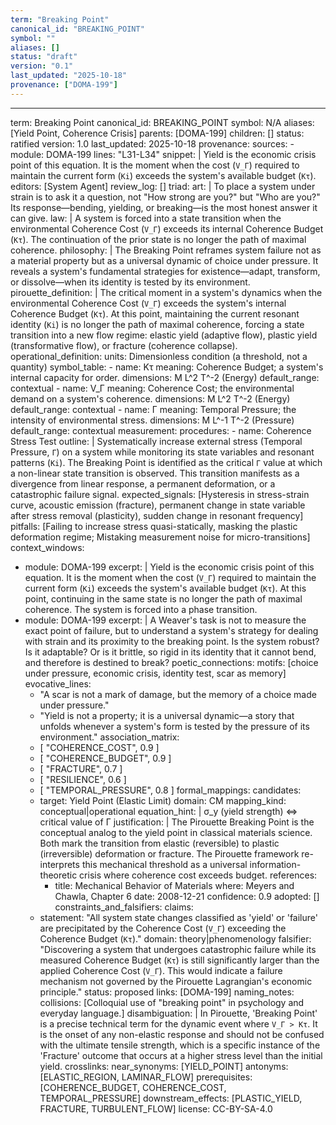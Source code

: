 ```yaml
---
term: "Breaking Point"
canonical_id: "BREAKING_POINT"
symbol: ""
aliases: []
status: "draft"
version: "0.1"
last_updated: "2025-10-18"
provenance: ["DOMA-199"]
---
```


---
term: Breaking Point
canonical_id: BREAKING_POINT
symbol: N/A
aliases: [Yield Point, Coherence Crisis]
parents: [DOMA-199]
children: []
status: ratified
version: 1.0
last_updated: 2025-10-18
provenance:
  sources:
    - module: DOMA-199
      lines: "L31-L34"
      snippet: |
        Yield is the economic crisis point of this equation. It is the moment when the cost (`V_Γ`) required to maintain the current form (`Ki`) exceeds the system's available budget (`Kτ`).
  editors: [System Agent]
  review_log: []
triad:
  art: |
    To place a system under strain is to ask it a question, not "How strong are you?" but "Who are you?" Its response—bending, yielding, or breaking—is the most honest answer it can give.
  law: |
    A system is forced into a state transition when the environmental Coherence Cost (`V_Γ`) exceeds its internal Coherence Budget (`Kτ`). The continuation of the prior state is no longer the path of maximal coherence.
  philosophy: |
    The Breaking Point reframes system failure not as a material property but as a universal dynamic of choice under pressure. It reveals a system's fundamental strategies for existence—adapt, transform, or dissolve—when its identity is tested by its environment.
pirouette_definition: |
  The critical moment in a system's dynamics when the environmental Coherence Cost (`V_Γ`) exceeds the system's internal Coherence Budget (`Kτ`). At this point, maintaining the current resonant identity (`Ki`) is no longer the path of maximal coherence, forcing a state transition into a new flow regime: elastic yield (adaptive flow), plastic yield (transformative flow), or fracture (coherence collapse).
operational_definition:
  units: Dimensionless condition (a threshold, not a quantity)
  symbol_table:
    - name: Kτ
      meaning: Coherence Budget; a system's internal capacity for order.
      dimensions: M L^2 T^-2 (Energy)
      default_range: contextual
    - name: V_Γ
      meaning: Coherence Cost; the environmental demand on a system's coherence.
      dimensions: M L^2 T^-2 (Energy)
      default_range: contextual
    - name: Γ
      meaning: Temporal Pressure; the intensity of environmental stress.
      dimensions: M L^-1 T^-2 (Pressure)
      default_range: contextual
  measurement:
    procedures:
      - name: Coherence Stress Test
        outline: |
          Systematically increase external stress (Temporal Pressure, `Γ`) on a system while monitoring its state variables and resonant patterns (`Ki`). The Breaking Point is identified as the critical `Γ` value at which a non-linear state transition is observed. This transition manifests as a divergence from linear response, a permanent deformation, or a catastrophic failure signal.
        expected_signals: [Hysteresis in stress-strain curve, acoustic emission (fracture), permanent change in state variable after stress removal (plasticity), sudden change in resonant frequency]
        pitfalls: [Failing to increase stress quasi-statically, masking the plastic deformation regime; Mistaking measurement noise for micro-transitions]
context_windows:
  - module: DOMA-199
    excerpt: |
      Yield is the economic crisis point of this equation. It is the moment when the cost (`V_Γ`) required to maintain the current form (`Ki`) exceeds the system's available budget (`Kτ`). At this point, continuing in the same state is no longer the path of maximal coherence. The system is forced into a phase transition.
  - module: DOMA-199
    excerpt: |
      A Weaver's task is not to measure the exact point of failure, but to understand a system's strategy for dealing with strain and its proximity to the breaking point. Is the system robust? Is it adaptable? Or is it brittle, so rigid in its identity that it cannot bend, and therefore is destined to break?
poetic_connections:
  motifs: [choice under pressure, economic crisis, identity test, scar as memory]
  evocative_lines:
    - "A scar is not a mark of damage, but the memory of a choice made under pressure."
    - "Yield is not a property; it is a universal dynamic—a story that unfolds whenever a system's form is tested by the pressure of its environment."
  association_matrix:
    - [ "COHERENCE_COST", 0.9 ]
    - [ "COHERENCE_BUDGET", 0.9 ]
    - [ "FRACTURE", 0.7 ]
    - [ "RESILIENCE", 0.6 ]
    - [ "TEMPORAL_PRESSURE", 0.8 ]
formal_mappings:
  candidates:
    - target: Yield Point (Elastic Limit)
      domain: CM
      mapping_kind: conceptual|operational
      equation_hint: |
        σ_y (yield strength) ⇔ critical value of Γ
      justification: |
        The Pirouette Breaking Point is the conceptual analog to the yield point in classical materials science. Both mark the transition from elastic (reversible) to plastic (irreversible) deformation or fracture. The Pirouette framework re-interprets this mechanical threshold as a universal information-theoretic crisis where coherence cost exceeds budget.
      references:
        - title: Mechanical Behavior of Materials
          where: Meyers and Chawla, Chapter 6
          date: 2008-12-21
      confidence: 0.9
  adopted: []
constraints_and_falsifiers:
  claims:
    - statement: "All system state changes classified as 'yield' or 'failure' are precipitated by the Coherence Cost (`V_Γ`) exceeding the Coherence Budget (`Kτ`)."
      domain: theory|phenomenology
      falsifier: "Discovering a system that undergoes catastrophic failure while its measured Coherence Budget (`Kτ`) is still significantly larger than the applied Coherence Cost (`V_Γ`). This would indicate a failure mechanism not governed by the Pirouette Lagrangian's economic principle."
      status: proposed
      links: [DOMA-199]
naming_notes:
  collisions: [Colloquial use of "breaking point" in psychology and everyday language.]
  disambiguation: |
    In Pirouette, 'Breaking Point' is a precise technical term for the dynamic event where `V_Γ > Kτ`. It is the onset of any non-elastic response and should not be confused with the ultimate tensile strength, which is a specific instance of the 'Fracture' outcome that occurs at a higher stress level than the initial yield.
crosslinks:
  near_synonyms: [YIELD_POINT]
  antonyms: [ELASTIC_REGION, LAMINAR_FLOW]
  prerequisites: [COHERENCE_BUDGET, COHERENCE_COST, TEMPORAL_PRESSURE]
  downstream_effects: [PLASTIC_YIELD, FRACTURE, TURBULENT_FLOW]
license: CC-BY-SA-4.0